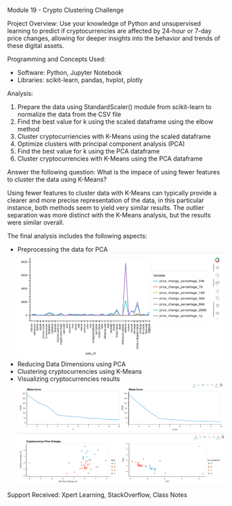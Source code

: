 Module 19 - Crypto Clustering Challenge

Project Overview:
Use your knowledge of Python and unsupervised learning to predict if cryptocurrencies are affected by 24-hour or 7-day price changes, allowing for deeper insights into the behavior and trends of these digital assets.

Programming and Concepts Used:

* Software: Python, Jupyter Notebook
* Libraries: scikit-learn, pandas, hvplot, plotly

Analysis:

1) Prepare the data using StandardScaler() module from scikit-learn to normalize the data from the CSV file
2) Find the best value for k using the scaled dataframe using the elbow method
3) Cluster cryptocurriencies with K-Means using the scaled dataframe
4) Optimize clusters with principal component analysis (PCA)
5) Find the best value for k using the PCA dataframe
6) Cluster cryptocurrencies with K-Means using the PCA dataframe

Answer the following question:
What is the impace of using fewer features to cluster the data using K-Means?

Using fewer features to cluster data with K-Means can typically provide a clearer and more precise representation of the data, in this particular instance, both methods seem to yield very similar results. The outlier separation was more distinct with the K-Means analysis, but the results were similar overall.

The final analysis includes the following aspects:

* Preprocessing the data for PCA
![market data](Resources/market_data.png) 
* Reducing Data Dimensions using PCA
* Clustering cryptocurrencies using K-Means
* Visualizing cryptocurrencies results
![contrast elbow](Resources/contrast_elbow.png)
![contrast clusters](Resources/contrast_clusters.png)

Support Received: Xpert Learning, StackOverflow, Class Notes

